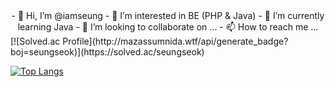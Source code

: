 <div style="text-align:center">
- 👋 Hi, I’m @iamseung
- 👀 I’m interested in BE (PHP & Java)
- 🌱 I’m currently learning Java
- 💞️ I’m looking to collaborate on ...
- 📫 How to reach me ...
</div>
<!---
iamseung/iamseung is a ✨ special ✨ repository because its `README.md` (this file) appears on your GitHub profile.
You can click the Preview link to take a look at your changes.
--->
[![Solved.ac Profile](http://mazassumnida.wtf/api/generate_badge?boj=seungseok)](https://solved.ac/seungseok)<br/>

[![Top Langs](https://github-readme-stats.vercel.app/api/top-langs/?username=iamseung&langs_count=8)](https://github.com/iamseung/github-readme-stats)
